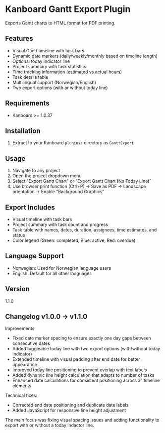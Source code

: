 # Kanboard Gantt Export Plugin

Exports Gantt charts to HTML format for PDF printing.

## Features

- Visual Gantt timeline with task bars
- Dynamic date markers (daily/weekly/monthly based on timeline length)
- Optional today indicator line
- Project summary with task statistics
- Time tracking information (estimated vs actual hours)
- Task details table
- Multilingual support (Norwegian/English)
- Two export options (with or without today line)

## Requirements

- Kanboard >= 1.0.37

## Installation

1. Extract to your Kanboard `plugins/` directory as `GanttExport`

## Usage

1. Navigate to any project
2. Open the project dropdown menu
3. Select "Export Gantt Chart" or "Export Gantt Chart (No Today Line)"
4. Use browser print function (Ctrl+P) → Save as PDF → Landscape orientation → Enable "Background Graphics"

## Export Includes

- Visual timeline with task bars
- Project summary with task count and progress
- Task table with names, dates, duration, assignees, time estimates, and status
- Color legend (Green: completed, Blue: active, Red: overdue)

## Language Support

- Norwegian: Used for Norwegian language users
- English: Default for all other languages

## Version

1.1.0




## Changelog v1.0.0 → v1.1.0

  Improvements:
  - Fixed date marker spacing to ensure exactly one day gaps between consecutive dates
  - Added toggleable today line with two export options (with/without today indicator)
  - Extended timeline with visual padding after end date for better appearance
  - Improved today line positioning to prevent overlap with text labels
  - Added dynamic line height calculation that adapts to number of tasks
  - Enhanced date calculations for consistent positioning across all timeline elements

  Technical fixes:
  - Corrected end date positioning and duplicate date labels
  - Added JavaScript for responsive line height adjustment

  The main focus was fixing visual spacing issues and adding functionality to export with or without a today indactor line.